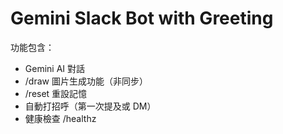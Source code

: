 # Gemini Slack Bot with Greeting

功能包含：
- Gemini AI 對話
- /draw 圖片生成功能（非同步）
- /reset 重設記憶
- 自動打招呼（第一次提及或 DM）
- 健康檢查 /healthz
